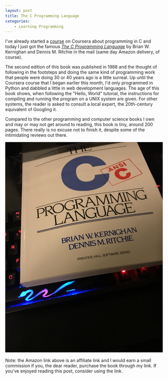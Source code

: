 ```yaml
---
layout: post
title: The C Programming Language
categories:
    - Learning Programming
---
```


I've already started a <a target="_blank" href="https://alialsabbah.com/introduction-to-programming-in-c.html">course</a> on Coursera about programming in C and today I just got the famous <a target="_blank" href="https://amzn.to/2nWIfnv">*The C Programming Language*</a> by Brian W. Kernighan and Dennis M. Ritchie in the mail (same day Amazon delivery, of course).

The second edition of this book was published in 1988 and the thought of following in the footsteps and doing the same kind of programming work that people were doing 30 or 40 years ago is a little surreal. Up until the Coursera course that I began earlier this month, I'd only programmed in Python and dabbled a little in web development languages. The age of this book shows, when following the "Hello, World" tutorial, the instructions for compiling and running the program on a UNIX system are given. For other systems, the reader is asked to consult a local expert, the 20th-century equivalent of Googling it.

Compared to the other programming and computer science books I own and may or may not get around to reading, this book is tiny, around 200 pages. There really is no excuse not to finish it, despite some of the intimidating reviews out there.

<img class="img-fluid d-block mx-auto" src="/images/xrt73l0-3.jpg" alt="K&R C Programming Language on a keyboard"/>

Note: the Amazon link above is an affiliate link and I would earn a small commission if you, the dear reader, purchase the book through my link. If you've enjoyed reading this post, consider using the link.

